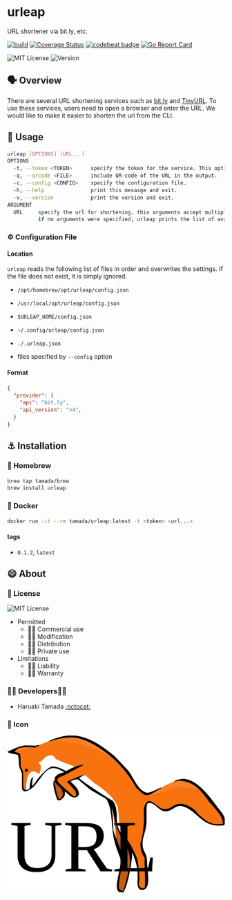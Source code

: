 # urleap

URL shortener via bit.ly, etc.

[![build](https://github.com/tamada/urleap/actions/workflows/build.yml/badge.svg)](https://github.com/tamada/urleap/actions/workflows/build.yml)
[![Coverage Status](https://coveralls.io/repos/github/tamada/urleap/badge.svg?branch=main)](https://coveralls.io/github/tamada/urleap?branch=main)
[![codebeat badge](https://codebeat.co/badges/d63e3c67-fc5d-4f27-9e81-d80861d60c20)](https://codebeat.co/projects/github-com-tamada-urleap-main)
[![Go Report Card](https://goreportcard.com/badge/github.com/tamada/urleap)](https://goreportcard.com/report/github.com/tamada/urleap)

![MIT License](https://img.shields.io/badge/Licnese-MIT%20License-informational)
![Version](https://img.shields.io/badge/Version-0.1.9-informational)

## :speaking_head: Overview

There are several URL shortening services such as [bit.ly](https://bit.ly) and [TinyURL](https://tinyurl.com/app). To use these services, users need to open a browser and enter the URL. We would like to make it easier to shorten the url from the CLI.

## :runner: Usage

```sh
urleap [OPTIONS] [URL...]
OPTIONS
  -t, --token <TOKEN>      specify the token for the service. This option is mandatory.
  -q, --qrcode <FILE>      include QR-code of the URL in the output.
  -c, --config <CONFIG>    specify the configuration file.
  -h, --help               print this mesasge and exit.
  -v, --version            print the version and exit.
ARGUMENT
  URL     specify the url for shortening. this arguments accept multiple values.
          if no arguments were specified, urleap prints the list of available shorten urls.
```

### :gear: Configuration File

#### Location

`urleap` reads the following list of files in order and overwrites the settings. 
If the file does not exist, it is simply ignored.

* `/opt/homebrew/opt/urleap/config.json`

* `/usr/local/opt/urleap/config.json`

* `$URLEAP_HOME/config.json`
* `~/.config/urleap/config.json`
* `./.urleap.json`
* files specified by `--config` option

#### Format

```json
{
  "provider": {
    "api": "bit.ly",
    "api_version": "v4",
  }
}
```

## :anchor: Installation

### :beer: Homebrew

```sh
brew tap tamada/brew
brew install urleap
```

### :whale: Docker

```sh
docker run -it --rm tamada/urleap:latest -t <token> <url...>
```

#### tags

* `0.1.2`, `latest`

## :smile: About

### :scroll: License

![MIT License](https://img.shields.io/badge/Licnese-MIT%20License-informational)

* Permitted
  * 🙆‍♀️ Commercial use
  * 🙆‍♀️ Modification
  * 🙆‍♀️ Distribution
  * 🙆‍♀️ Private use
* Limitations
  * 🙅‍♂️ Liability
  * 🙅‍♂️ Warranty

### :man_office_worker: Developers:woman_office_worker:

* Haruaki Tamada [:octocat:](https://github.com/tamada)

### :jack_o_lantern: Icon

![Icon](docs/static/images/urleap.svg)
